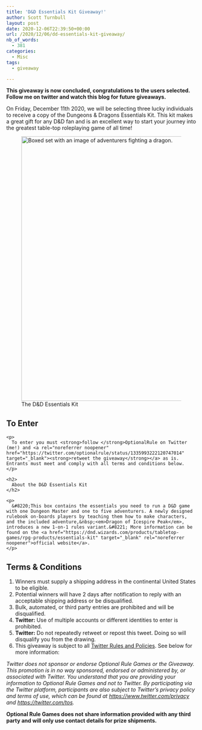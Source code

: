 ```yaml
---
title: 'D&D Essentials Kit Giveaway!'
author: Scott Turnbull
layout: post
date: 2020-12-06T22:39:50+00:00
url: /2020/12/06/dd-essentials-kit-giveaway/
nb_of_words:
  - 381
categories:
  - Misc
tags:
  - giveaway

---
```

**This giveaway is now concluded, congratulations to the users selected. Follow me on twitter and watch this blog for future giveaways.**

On Friday, December 11th 2020, we will be selecting three lucky individuals to receive a copy of the Dungeons & Dragons Essentials Kit. This kit makes a great gift for any D&D fan and is an excellent way to start your journey into the greatest table-top roleplaying game of all time!

<div class="wp-block-columns">
  <div class="wp-block-column" style="flex-basis:33.33%">
    <figure class="wp-block-image size-large"><img loading="lazy" width="543" height="700" src="https://optionalrule.com/wp-content/uploads/2020/12/EssentialsKit.jpg" alt="Boxed set with an image of adventurers fighting a dragon." class="wp-image-79" srcset="https://optionalrule.com/wp-content/uploads/2020/12/EssentialsKit.jpg 543w, https://optionalrule.com/wp-content/uploads/2020/12/EssentialsKit-233x300.jpg 233w" sizes="(max-width: 543px) 100vw, 543px" /><figcaption>The D&D Essentials Kit</figcaption></figure>
  </div>
  
  <div class="wp-block-column" style="flex-basis:66.66%">
    <h2>
      To Enter
    </h2>
    
    <p>
      To enter you must <strong>follow </strong>OptionalRule on Twitter (me!) and <a rel="noreferrer noopener" href="https://twitter.com/optionalrule/status/1335993222120747014" target="_blank"><strong>retweet the giveaway</strong></a> as is. Entrants must meet and comply with all terms and conditions below.
    </p>
    
    <h2>
      About the D&D Essentials Kit
    </h2>
    
    <p>
      &#8220;This box contains the essentials you need to run a D&D game with one Dungeon Master and one to five adventurers. A newly designed rulebook on-boards players by teaching them how to make characters, and the included adventure,&nbsp;<em>Dragon of Icespire Peak</em>, introduces a new 1-on-1 rules variant.&#8221; More information can be found on the <a href="https://dnd.wizards.com/products/tabletop-games/rpg-products/essentials-kit" target="_blank" rel="noreferrer noopener">official website</a>.
    </p>
  </div>
</div>

## Terms & Conditions

  1. Winners must supply a shipping address in the continental United States to be eligible.
  2. Potential winners will have 2 days after notification to reply with an acceptable shipping address or be disqualified.
  3. Bulk, automated, or third party entries are prohibited and will be disqualified.
  4. **Twitter:** Use of multiple accounts or different identities to enter is prohibited.
  5. **Twitter:** Do not repeatedly retweet or repost this tweet. Doing so will disqualify you from the drawing.
  6. This giveaway is subject to all <a rel="noreferrer noopener" href="https://help.twitter.com/en/rules-and-policies/twitter-contest-rules" data-type="URL" data-id="https://help.twitter.com/en/rules-and-policies/twitter-contest-rules" target="_blank">Twitter Rules and Policies</a>. See below for more information:

_Twitter does not sponsor or endorse Optional Rule Games or the Giveaway. This promotion is in no way sponsored, endorsed or administered by, or associated with Twitter. You understand that you are providing your information to Optional Rule Games and not to Twitter. By participating via the Twitter platform, participants are also subject to Twitter’s privacy policy and terms of use, which can be found at <a rel="noreferrer noopener" href="https://www.twitter.com/privacy" target="_blank">https://www.twitter.com/privacy</a> and <a rel="noreferrer noopener" href="https://twitter.com/tos" target="_blank">https://twitter.com/tos</a>._

**Optional Rule Games does not share information provided with any third party and will only use contact details for prize shipments.**